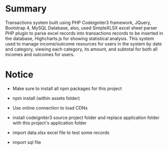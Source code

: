# Summary

Transactions system built using PHP Codeigniter3 framework, JQuery, Bootstrap 4, MySQL Database,  also, used SimpleXLSX excel sheet parser PHP plugin to parse excel records into transactions records to be inserted in the database,  Highcharts.js for showing statistical analysis. This system used to manage income/outcome resources for users in the system by date and category, viewing each category, its amount, and subtotal for both all incomes and outcomes for users.

# Notice

* Make sure to install all npm packages for this project

* npm install (within assets folder)

* Use online connection to load CDNs

* install codeigniter3 source project folder and replace application folder with this project's application folder

* import data.xlsx excel file to test some records

* import sql file

